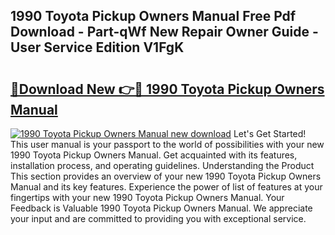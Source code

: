 ## 1990 Toyota Pickup Owners Manual Free Pdf Download - Part-qWf New Repair Owner Guide - User Service Edition V1FgK

# <h2><a href="http://bc45052.oget.top/?id=1990+Toyota+Pickup+Owners+Manual">🔗Download New 👉🔴 1990 Toyota Pickup Owners Manual</a></h2>

[![1990 Toyota Pickup Owners Manual new download](https://i.imgur.com/5g1atiW.png)](http://bc45052.oget.top/?id=1990+Toyota+Pickup+Owners+Manual)
Let's Get Started! This user manual is your passport to the world of possibilities with your new 1990 Toyota Pickup Owners Manual. Get acquainted with its features, installation process, and operating guidelines. Understanding the Product This section provides an overview of your new 1990 Toyota Pickup Owners Manual and its key features. Experience the power of list of features at your fingertips with your new 1990 Toyota Pickup Owners Manual. Your Feedback is Valuable 1990 Toyota Pickup Owners Manual. We appreciate your input and are committed to providing you with exceptional service.
